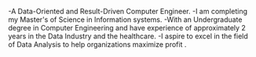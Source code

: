 -A Data-Oriented and Result-Driven Computer Engineer. 
-I am completing my Master's of Science in Information systems.
-With an Undergraduate degree in Computer Engineering and have experience of  approximately 2 years in  the Data Industry and the healthcare.
-I aspire to excel in the field of Data Analysis to help organizations maximize profit .
